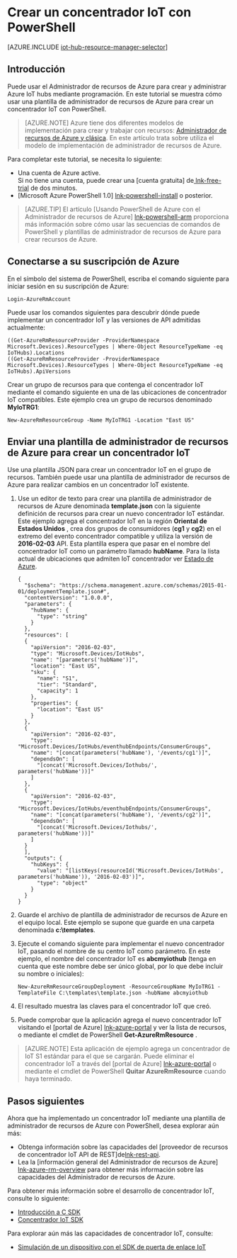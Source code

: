 <properties
    pageTitle="Crear un concentrador IoT usando una plantilla de administrador de recursos de Azure y PowerShell | Microsoft Azure"
    description="Siga este tutorial para empezar a usar el Administrador de recursos de Azure plantillas para crear un concentrador IoT con PowerShell."
    services="iot-hub"
    documentationCenter=".net"
    authors="dominicbetts"
    manager="timlt"
    editor=""/>

<tags
     ms.service="iot-hub"
     ms.devlang="multiple"
     ms.topic="article"
     ms.tgt_pltfrm="na"
     ms.workload="na"
     ms.date="09/07/2016"
     ms.author="dobett"/>

# <a name="create-an-iot-hub-using-powershell"></a>Crear un concentrador IoT con PowerShell

[AZURE.INCLUDE [iot-hub-resource-manager-selector](../../includes/iot-hub-resource-manager-selector.md)]

## <a name="introduction"></a>Introducción

Puede usar el Administrador de recursos de Azure para crear y administrar Azure IoT hubs mediante programación. En este tutorial se muestra cómo usar una plantilla de administrador de recursos de Azure para crear un concentrador IoT con PowerShell.

> [AZURE.NOTE] Azure tiene dos diferentes modelos de implementación para crear y trabajar con recursos: [Administrador de recursos de Azure y clásica](../resource-manager-deployment-model.md).  En este artículo trata sobre utiliza el modelo de implementación de administrador de recursos de Azure.

Para completar este tutorial, se necesita lo siguiente:

- Una cuenta de Azure active. <br/>Si no tiene una cuenta, puede crear una [cuenta gratuita] de[ lnk-free-trial] de dos minutos.
- [Microsoft Azure PowerShell 1.0] [ lnk-powershell-install] o posterior.

> [AZURE.TIP] El artículo [Usando PowerShell de Azure con el Administrador de recursos de Azure] [ lnk-powershell-arm] proporciona más información sobre cómo usar las secuencias de comandos de PowerShell y plantillas de administrador de recursos de Azure para crear recursos de Azure. 

## <a name="connect-to-your-azure-subscription"></a>Conectarse a su suscripción de Azure

En el símbolo del sistema de PowerShell, escriba el comando siguiente para iniciar sesión en su suscripción de Azure:

```
Login-AzureRmAccount
```

Puede usar los comandos siguientes para descubrir dónde puede implementar un concentrador IoT y las versiones de API admitidas actualmente:

```
((Get-AzureRmResourceProvider -ProviderNamespace Microsoft.Devices).ResourceTypes | Where-Object ResourceTypeName -eq IoTHubs).Locations
((Get-AzureRmResourceProvider -ProviderNamespace Microsoft.Devices).ResourceTypes | Where-Object ResourceTypeName -eq IoTHubs).ApiVersions
```

Crear un grupo de recursos para que contenga el concentrador IoT mediante el comando siguiente en una de las ubicaciones de concentrador IoT compatibles. Este ejemplo crea un grupo de recursos denominado **MyIoTRG1**:

```
New-AzureRmResourceGroup -Name MyIoTRG1 -Location "East US"
```

## <a name="submit-an-azure-resource-manager-template-to-create-an-iot-hub"></a>Enviar una plantilla de administrador de recursos de Azure para crear un concentrador IoT

Use una plantilla JSON para crear un concentrador IoT en el grupo de recursos. También puede usar una plantilla de administrador de recursos de Azure para realizar cambios en un concentrador IoT existente.

1. Use un editor de texto para crear una plantilla de administrador de recursos de Azure denominada **template.json** con la siguiente definición de recursos para crear un nuevo concentrador IoT estándar. Este ejemplo agrega el concentrador IoT en la región **Oriental de Estados Unidos** , crea dos grupos de consumidores (**cg1** y **cg2**) en el extremo del evento concentrador compatible y utiliza la versión de **2016-02-03** API. Esta plantilla espera que pasar en el nombre del concentrador IoT como un parámetro llamado **hubName**. Para la lista actual de ubicaciones que admiten IoT concentrador ver [Estado de Azure][lnk-status].

    ```
    {
      "$schema": "https://schema.management.azure.com/schemas/2015-01-01/deploymentTemplate.json#",
      "contentVersion": "1.0.0.0",
      "parameters": {
        "hubName": {
          "type": "string"
        }
      },
      "resources": [
      {
        "apiVersion": "2016-02-03",
        "type": "Microsoft.Devices/IotHubs",
        "name": "[parameters('hubName')]",
        "location": "East US",
        "sku": {
          "name": "S1",
          "tier": "Standard",
          "capacity": 1
        },
        "properties": {
          "location": "East US"
        }
      },
      {
        "apiVersion": "2016-02-03",
        "type": "Microsoft.Devices/IotHubs/eventhubEndpoints/ConsumerGroups",
        "name": "[concat(parameters('hubName'), '/events/cg1')]",
        "dependsOn": [
          "[concat('Microsoft.Devices/Iothubs/', parameters('hubName'))]"
        ]
      },
      {
        "apiVersion": "2016-02-03",
        "type": "Microsoft.Devices/IotHubs/eventhubEndpoints/ConsumerGroups",
        "name": "[concat(parameters('hubName'), '/events/cg2')]",
        "dependsOn": [
          "[concat('Microsoft.Devices/Iothubs/', parameters('hubName'))]"
        ]
      }
      ],
      "outputs": {
        "hubKeys": {
          "value": "[listKeys(resourceId('Microsoft.Devices/IotHubs', parameters('hubName')), '2016-02-03')]",
          "type": "object"
        }
      }
    }
    ```

2. Guarde el archivo de plantilla de administrador de recursos de Azure en el equipo local. Este ejemplo se supone que guarde en una carpeta denominada **c:\templates**.

3. Ejecute el comando siguiente para implementar el nuevo concentrador IoT, pasando el nombre de su centro IoT como parámetro. En este ejemplo, el nombre del concentrador IoT es **abcmyiothub** (tenga en cuenta que este nombre debe ser único global, por lo que debe incluir su nombre o iniciales):

    ```
    New-AzureRmResourceGroupDeployment -ResourceGroupName MyIoTRG1 -TemplateFile C:\templates\template.json -hubName abcmyiothub
    ```

4. El resultado muestra las claves para el concentrador IoT que creó.

5. Puede comprobar que la aplicación agrega el nuevo concentrador IoT visitando el [portal de Azure] [ lnk-azure-portal] y ver la lista de recursos, o mediante el cmdlet de PowerShell **Get-AzureRmResource** .

> [AZURE.NOTE] Esta aplicación de ejemplo agrega un concentrador de IoT S1 estándar para el que se cargarán. Puede eliminar el concentrador IoT a través del [portal de Azure] [ lnk-azure-portal] o mediante el cmdlet de PowerShell **Quitar AzureRmResource** cuando haya terminado.

## <a name="next-steps"></a>Pasos siguientes

Ahora que ha implementado un concentrador IoT mediante una plantilla de administrador de recursos de Azure con PowerShell, desea explorar aún más:

- Obtenga información sobre las capacidades del [proveedor de recursos de concentrador IoT API de REST]de[lnk-rest-api].
- Lea la [información general del Administrador de recursos de Azure] [ lnk-azure-rm-overview] para obtener más información sobre las capacidades del Administrador de recursos de Azure.

Para obtener más información sobre el desarrollo de concentrador IoT, consulte lo siguiente:

- [Introducción a C SDK][lnk-c-sdk]
- [Concentrador IoT SDK][lnk-sdks]

Para explorar aún más las capacidades de concentrador IoT, consulte:

- [Simulación de un dispositivo con el SDK de puerta de enlace IoT][lnk-gateway]

<!-- Links -->
[lnk-free-trial]: https://azure.microsoft.com/pricing/free-trial/
[lnk-azure-portal]: https://portal.azure.com/
[lnk-status]: https://azure.microsoft.com/status/
[lnk-powershell-install]: ../powershell-install-configure.md
[lnk-rest-api]: https://msdn.microsoft.com/library/mt589014.aspx
[lnk-azure-rm-overview]: ../azure-resource-manager/resource-group-overview.md
[lnk-powershell-arm]: ../powershell-azure-resource-manager.md

[lnk-c-sdk]: iot-hub-device-sdk-c-intro.md
[lnk-sdks]: iot-hub-devguide-sdks.md

[lnk-gateway]: iot-hub-linux-gateway-sdk-simulated-device.md
